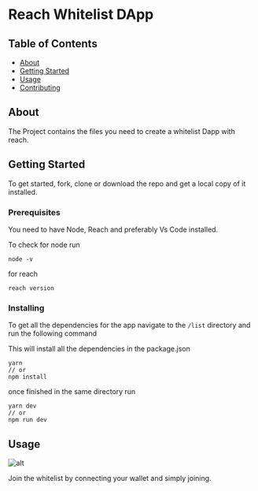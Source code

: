 # Reach Whitelist DApp

## Table of Contents

- [About](#about)
- [Getting Started](#getting_started)
- [Usage](#usage)
- [Contributing](../CONTRIBUTING.md)

## About <a name = "about"></a>

The Project contains the files you need to create a whitelist Dapp with reach.

## Getting Started <a name = "getting_started"></a>

To get started, fork, clone or download the repo and get a local copy of it installed.

### Prerequisites

You need to have Node, Reach and preferably Vs Code installed.

To check for node run

```
node -v
```

for reach 
```
reach version
```

### Installing

To get all the dependencies for the app navigate to the `/list` directory and run the following command

This will install all the dependencies in the package.json
```
yarn
// or
npm install
```

once finished in the same directory run

```
yarn dev
// or
npm run dev
```


## Usage <a name = "usage"></a>
![alt](https://media.giphy.com/media/ZGEpcXcxKReA48vfiu/giphy.gif)

Join the whitelist by connecting your wallet and simply joining.
